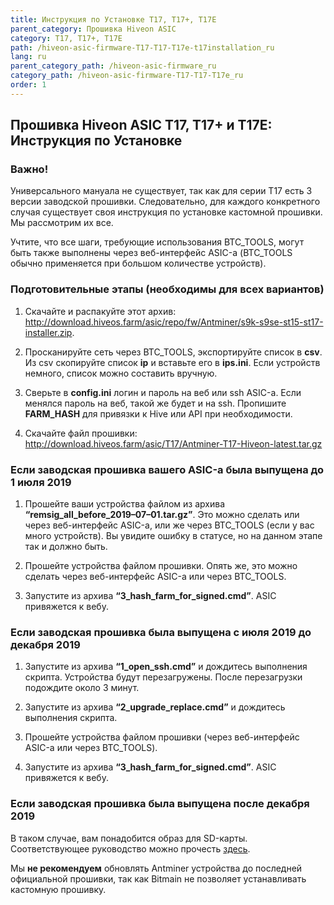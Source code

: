 ```yaml
---
title: Инструкция по Установке T17, T17+, T17E
parent_category: Прошивка Hiveon ASIC
category: T17, T17+, T17E
path: /hiveon-asic-firmware-T17-T17-T17e-t17installation_ru
lang: ru
parent_category_path: /hiveon-asic-firmware_ru
category_path: /hiveon-asic-firmware-T17-T17-T17e_ru
order: 1
---
```


## Прошивка Hiveon ASIC T17, T17+ и T17E: Инструкция по Установке

### Важно!
Универсального мануала не существует, так как для серии Т17 есть 3 версии заводской прошивки. Следовательно, для каждого конкретного случая существует своя инструкция по установке кастомной прошивки. Мы рассмотрим их все.

Учтите, что все шаги, требующие использования BTC_TOOLS, могут быть также выполнены через веб-интерфейс ASIC-а (BTC_TOOLS обычно применяется при большом количестве устройств).

### Подготовительные этапы (необходимы для всех вариантов)
1. Скачайте и распакуйте этот архив: http://download.hiveos.farm/asic/repo/fw/Antminer/s9k-s9se-st15-st17-installer.zip.

2. Просканируйте сеть через BTC_TOOLS, экспортируйте список в **csv**. Из csv скопируйте список **ip** и вставьте его в **ips.ini**. Если устройств немного, список можно составить вручную.

3. Сверьте в **config.ini** логин и пароль на веб или ssh ASIC-а. Если менялся пароль на веб, такой же будет и на ssh. Пропишите **FARM_HASH** для привязки к Hive или API при необходимости.

4. Скачайте файл прошивки:
http://download.hiveos.farm/asic/T17/Antminer-T17-Hiveon-latest.tar.gz

### Если заводская прошивка вашего ASIC-а была выпущена до 1 июля 2019
1. Прошейте ваши устройства файлом из архива **“remsig_all_before_2019–07–01.tar.gz”**. Это можно сделать или через веб-интерфейс ASIC-а, или же через BTC_TOOLS (если у вас много устройств). Вы увидите ошибку в статусе, но на данном этапе так и должно быть.

2. Прошейте устройства файлом прошивки. Опять же, это можно сделать через веб-интерфейс ASIC-а или через BTC_TOOLS.

3. Запустите из архива **“3_hash_farm_for_signed.cmd”**. ASIC привяжется к вебу.

### Если заводская прошивка была выпущена с июля 2019 до декабря 2019
1. Запустите из архива **“1_open_ssh.cmd”** и дождитесь выполнения скрипта. Устройства будут перезагружены. После перезагрузки подождите около 3 минут.

2. Запустите из архива **“2_upgrade_replace.cmd”** и дождитесь выполнения скрипта.

3. Прошейте устройства файлом прошивки (через веб-интерфейс ASIC-а или через BTC_TOOLS).

4. Запустите из архива **“3_hash_farm_for_signed.cmd”**. ASIC привяжется к вебу.

### Если заводская прошивка была выпущена после декабря 2019
В таком случае, вам понадобится образ для SD-карты. Соответствующее руководство можно прочесть [здесь](https://hiveos.farm/hiveon-asic-firmware-general-installation_sd_card_ru).

Мы **не рекомендуем** обновлять Antminer устройства до последней официальной прошивки, так как Bitmain не позволяет устанавливать кастомную прошивку.
